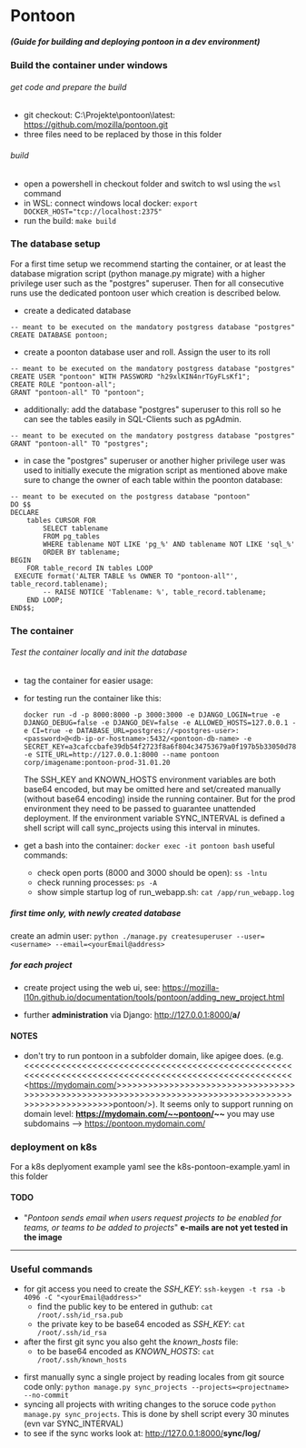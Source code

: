# Pontoon

##### (Guide for building and deploying pontoon in a dev environment)

### Build the container under windows

###### get code and prepare the build

- git checkout: C:\Projekte\pontoon\latest: <https://github.com/mozilla/pontoon.git>
- three files need to be replaced by those in this folder

###### build

- open a powershell in checkout folder and switch to wsl using the `wsl` command
- in WSL: connect windows local docker: `export DOCKER_HOST="tcp://localhost:2375"`
- run the build: `make build`

### The database setup

For a first time setup we recommend starting the container, or at least the database migration script (python manage.py migrate) with a higher privilege user such as the "postgres" superuser. Then for all consecutive runs use the dedicated pontoon user which creation is described below.

- create a dedicated database

```
-- meant to be executed on the mandatory postgress database "postgres"
CREATE DATABASE pontoon;
```

- create a poonton database user and roll. Assign the user to its roll

```
-- meant to be executed on the mandatory postgress database "postgres"
CREATE USER "pontoon" WITH PASSWORD "h29xlKIN4nrTGyFLsKf1";
CREATE ROLE "pontoon-all";
GRANT "pontoon-all" TO "pontoon";
```

- additionally: add the database "postgres" superuser to this roll so he can see the tables easily in SQL-Clients such as pgAdmin.

```
-- meant to be executed on the mandatory postgress database "postgres"
GRANT "pontoon-all" TO "postgres";
```

- in case the "postgres" superuser or another higher privilege user was used to initially execute the migration script as mentioned above make sure to change the owner of each table within the poonton database:

```
-- meant to be executed on the postgress database "pontoon"
DO $$
DECLARE
    tables CURSOR FOR
        SELECT tablename
        FROM pg_tables
        WHERE tablename NOT LIKE 'pg_%' AND tablename NOT LIKE 'sql_%'
        ORDER BY tablename;
BEGIN
    FOR table_record IN tables LOOP
 EXECUTE format('ALTER TABLE %s OWNER TO "pontoon-all"',   table_record.tablename);
        -- RAISE NOTICE 'Tablename: %', table_record.tablename;
    END LOOP;
END$$;
```

### The container

###### Test the container locally and init the database

- tag the container for easier usage:
- for testing run the container like this:

  ```
  docker run -d -p 8000:8000 -p 3000:3000 -e DJANGO_LOGIN=true -e DJANGO_DEBUG=false -e DJANGO_DEV=false -e ALLOWED_HOSTS=127.0.0.1 -e CI=true -e DATABASE_URL=postgres://<postgres-user>:<password>@<db-ip-or-hostname>:5432/<pontoon-db-name> -e SECRET_KEY=a3cafccbafe39db54f2723f8a6f804c34753679a0f197b5b33050d784129d570 -e SITE_URL=http://127.0.0.1:8000 --name pontoon corp/imagename:pontoon-prod-31.01.20
  ```

  The SSH_KEY and KNOWN_HOSTS environment variables are both base64 encoded, but may be omitted here and set/created manually (without base64 encoding) inside the running container. But for the prod environment they need to be passed to guarantee unattended deployment.
  If the environment variable SYNC_INTERVAL is defined a shell script will call sync_projects using this interval in minutes.
- get a bash into the container: `docker exec -it pontoon bash`
  useful commands:

  - check open ports (8000 and 3000 should be open): `ss -lntu`
  - check running processes: `ps -A`
  - show simple startup log of run_webapp.sh: `cat /app/run_webapp.log`

##### first time only, with newly created database

  create an admin user: `python ./manage.py createsuperuser --user=<username> --email=<yourEmail@address>`

##### for each project

- create project using the web ui, see: <https://mozilla-l10n.github.io/documentation/tools/pontoon/adding_new_project.html>

- further **administration** via Django: <http://127.0.0.1:8000/>__a/__

#### NOTES

- don't try to run pontoon in a subfolder domain, like apigee does. (e.g. <<<<<<<<<<<<<<<<<<<<<<<<<<<<<<<<<<<<<<<<<<<<<<<<<<<<<<<<<<<<<<<<<<<<<<<<<<<<<<<<<<<<<<<<<<<<<<<<<<<<<<<<https://mydomain.com/>>>>>>>>>>>>>>>>>>>>>>>>>>>>>>>>>>>>>>>>>>>>>>>>>>>>>>>>>>>>>>>>>>>>>>>>>>>>>>>>>>>>>>>>>>>>>>>>>>>>>>>pontoon/>). It seems only to support running on domain level: **https://mydomain.com/~~pontoon/~~**
  you may use subdomains --> <https://pontoon.mydomain.com/>

### deployment on k8s

For a k8s deplyoment example yaml see the k8s-pontoon-example.yaml in this folder

#### TODO

- "_Pontoon sends email when users request projects to be enabled for teams, or teams to be added to projects_"
  **e-mails are not yet tested in the image**

---

### Useful commands

- for git access you need to create the _SSH_KEY_: `ssh-keygen -t rsa -b 4096 -C "<yourEmail@address>"`
  - find the public key to be entered in guthub: `cat /root/.ssh/id_rsa.pub`
  - the private key to be base64 encoded as _SSH_KEY_: `cat /root/.ssh/id_rsa`
- after the first git sync you also geht the _known_hosts_ file:
  - to be base64 encoded as _KNOWN_HOSTS_: `cat /root/.ssh/known_hosts`

* first manually sync a single project by reading locales from git source code only: `python manage.py sync_projects --projects=<projectname> --no-commit`
* syncing all projects with writing changes to the soruce code `python manage.py sync_projects`.
  This is done by shell script every 30 minutes (evn var SYNC_INTERVAL)
* to see if the sync works look at: <http://127.0.0.1:8000/>__sync/log/__
